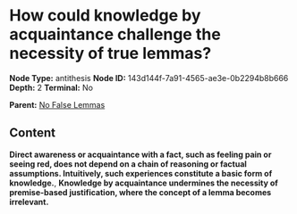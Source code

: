 # How could knowledge by acquaintance challenge the necessity of true lemmas?

**Node Type:** antithesis
**Node ID:** 143d144f-7a91-4565-ae3e-0b2294b8b666
**Depth:** 2
**Terminal:** No

**Parent:** [No False Lemmas](no-false-lemmas.md)

## Content

**Direct awareness or acquaintance with a fact, such as feeling pain or seeing red, does not depend on a chain of reasoning or factual assumptions. Intuitively, such experiences constitute a basic form of knowledge.**, **Knowledge by acquaintance undermines the necessity of premise-based justification, where the concept of a lemma becomes irrelevant.**
